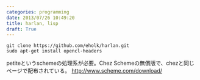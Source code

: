 ```yaml
---
categories: programming
date: 2013/07/26 10:49:20
title: harlan, lisp
draft: True
---
```






```
git clone https://github.com/eholk/harlan.git
sudo apt-get install opencl-headers
```

petiteというschemeの処理系が必要。Chez Schemeの無償版で、chezと同じページで配布されている。
http://www.scheme.com/download/

